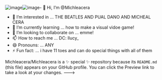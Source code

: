 ![image](https://github.com/user-attachments/assets/fa71e1cb-e689-4af6-ae0e-d915e9c1f065)![image](https://github.com/user-attachments/assets/fe1e3a63-7b61-4078-8847-d108b2ecfd06)- 👋 Hi, I’m @Michleacera
- 👀 I’m interested in ... THE BEATLES AND PUAL DANO AND MICHEAL CERA
- 🌱 I’m currently learning ... how to make a visual vidoe game!
- 💞️ I’m looking to collaborate on ... emme!
- 📫 How to reach me ... DC: llucy_
- 😄 Pronouns: ... ANY
- ⚡ Fun fact: ... i have 11 toes and can do special things with all of them


Michleacera/Michleacera is a ✨ special ✨ repository because its `README.md` (this file) appears on your GitHub profile.
You can click the Preview link to take a look at your changes.
--->
